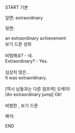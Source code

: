 START
기본

앞면:
extraordinary


뒷면:
<div>an extraordinary achievement <br></div><div><div>보기 드문 성취</div></div><div><br></div><div><div><div>비범해요? - 네.</div></div><div><div>Extraordinary? - Yes.</div></div></div><div><br></div><div><div><div>심상치 않은...</div></div><div><div>It was extraordinary.</div></div></div><div><br></div><div><div><div>[역시 남들과는 다른 점프력] 오케이!</div></div><div><div>[An extraordinary jump] Ok!</div></div></div><div><br></div><div>비범한 , <font color=""#0a84ff"">보기 드문</font></div>


해석:

END